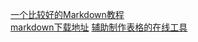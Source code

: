 [一个比较好的Markdown教程](http://www.jianshu.com/p/4Q3aay)  
[markdown下载地址](http://pan.baidu.com/s/1mi8Z7Iw)
[辅助制作表格的在线工具]()
